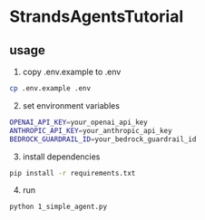 # StrandsAgentsTutorial

## usage

1. copy .env.example to .env

```bash
cp .env.example .env
```

2. set environment variables

```bash
OPENAI_API_KEY=your_openai_api_key
ANTHROPIC_API_KEY=your_anthropic_api_key
BEDROCK_GUARDRAIL_ID=your_bedrock_guardrail_id
```

3. install dependencies

```bash
pip install -r requirements.txt
```

4. run

```bash
python 1_simple_agent.py
```